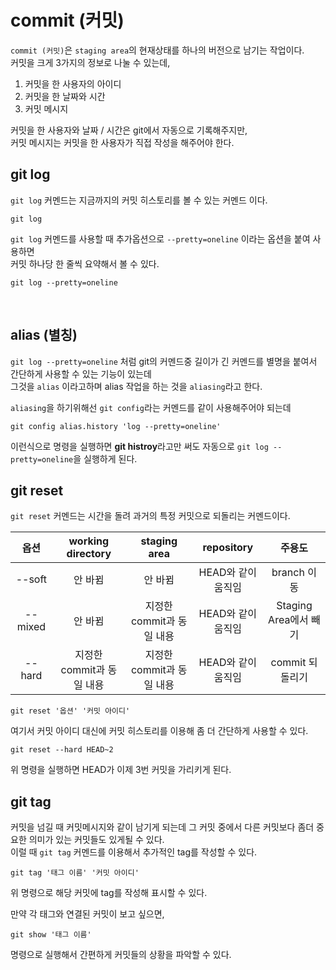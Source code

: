 # commit (커밋)
`commit (커밋)`은 `staging area`의 현재상태를 하나의 버전으로 남기는 작업이다. <br />
커밋을 크게 3가지의 정보로 나눌 수 있는데,
1. 커밋을 한 사용자의 아이디
1. 커밋을 한 날짜와 시간
1. 커밋 메시지

커밋을 한 사용자와 날짜 / 시간은 git에서 자동으로 기록해주지만, <br />
커밋 메시지는 커밋을 한 사용자가 직접 작성을 해주어야 한다.
<br />

## git log
`git log` 커멘드는 지금까지의 커밋 히스토리를 볼 수 있는 커멘드 이다.

```
git log
```

`git log` 커멘드를 사용할 때 추가옵션으로 `--pretty=oneline` 이라는 옵션을 붙여 사용하면 <br />
커밋 하나당 한 줄씩 요약해서 볼 수 있다.

```
git log --pretty=oneline
```
<br />

## alias (별칭)
`git log --pretty=oneline` 처럼 git의 커멘드중 길이가 긴 커멘드를 별명을 붙여서 간단하게 사용할 수 있는 기능이 있는데 <br /> 그것을 `alias` 이라고하며 alias 작업을 하는 것을 `aliasing`라고 한다.
<br />

`aliasing`을 하기위해선 `git config`라는 커멘드를 같이 사용해주어야 되는데

```
git config alias.history 'log --pretty=oneline'
```

이런식으로 명령을 실행하면 **git histroy**라고만 써도 자동으로 `git log --pretty=oneline`을 실행하게 된다.
<br />

## git reset 
`git reset` 커멘드는 시간을 돌려 과거의 특정 커밋으로 되돌리는 커멘드이다. 

옵션 | working directory | staging area | repository | 주용도
:---: | :---: | :---: | :---: | :---:
--soft | 안 바뀜 | 안 바뀜 | HEAD와 같이 움직임 | branch 이동
--mixed | 안 바뀜 | 지정한 commit과 동일 내용 | HEAD와 같이 움직임 | Staging Area에서 빼기
--hard | 지정한 commit과 동일 내용 | 지정한 commit과 동일 내용 | HEAD와 같이 움직임 | commit 되돌리기

```
git reset '옵션' '커밋 아이디'
```

여기서 커밋 아이디 대신에 커밋 히스토리를 이용해 좀 더 간단하게 사용할 수 있다.
```
git reset --hard HEAD~2
```
위 명령을 실행하면 HEAD가 이제 3번 커밋을 가리키게 된다.
<br />

## git tag
커밋을 넘길 때 커밋메시지와 같이 남기게 되는데 그 커밋 중에서 다른 커밋보다 좀더 중요한 의미가 있는 커밋들도 있게될 수 있다. <br />
이럴 때 `git tag` 커멘드를 이용해서 추가적인 tag를 작성할 수 있다.

```
git tag '태그 이름' '커밋 아이디'
```
위 명령으로 해당 커밋에 tag를 작성해 표시할 수 있다. <br />

만약 각 태그와 연결된 커밋이 보고 싶으면,

```
git show '태그 이름'
```
명령으로 실행해서 간편하게 커밋들의 상황을 파악할 수 있다.